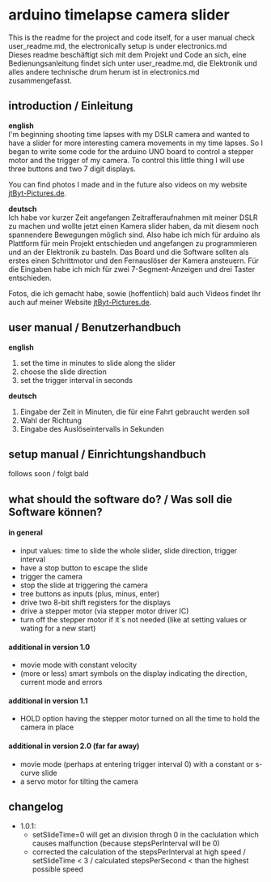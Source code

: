# arduino timelapse camera slider
This is the readme for the project and code itself, for a user manual check user_readme.md, the electronically setup is under electronics.md  
Dieses readme beschäftigt sich mit dem Projekt und Code an sich, eine Bedienungsanleitung findet sich unter user_readme.md, die Elektronik und alles andere technische drum herum ist in electronics.md zusammengefasst.

## introduction / Einleitung
**english**  
I'm beginning shooting time lapses with my DSLR camera and wanted to have a slider for more interesting camera movements in my time lapses. So I began to write some code for the arduino UNO board to control a stepper motor and the trigger of my camera.
To control this little thing I will use three buttons and two 7 digit displays.

You can find photos I made and in the future also videos on my website [jtByt-Pictures.de](http://jtByt-Pictures.de "my website").

**deutsch**  
Ich habe vor kurzer Zeit angefangen Zeitrafferaufnahmen mit meiner DSLR zu machen und wollte jetzt einen Kamera slider haben, da mit diesem noch spannendere Bewegungen möglich sind.
Also habe ich mich für arduino als Plattform für mein Projekt entschieden und angefangen zu programmieren und an der Elektronik zu basteln.
Das Board und die Software sollten als erstes einen Schrittmotor und den Fernauslöser der Kamera ansteuern. Für die Eingaben habe ich mich für zwei 7-Segment-Anzeigen und drei Taster entschieden.

Fotos, die ich gemacht habe, sowie (hoffentlich) bald auch Videos findet Ihr auch auf meiner Website [jtByt-Pictures.de](http://jtByt-Pictures.de "my website").

## user manual / Benutzerhandbuch  
**english**  

1. set the time in minutes to slide along the slider
2. choose the slide direction
3. set the trigger interval in seconds
   
**deutsch**  

1. Eingabe der Zeit in Minuten, die für eine Fahrt gebraucht werden soll  
2. Wahl der Richtung  
3. Eingabe des Auslöseintervalls in Sekunden  

## setup manual / Einrichtungshandbuch
follows soon / folgt bald


## what should the software do? / Was soll die Software können?
#### in general
* input values: time to slide the whole slider, slide direction, trigger interval
* have a stop button to escape the slide
* trigger the camera
* stop the slide at triggering the camera
* tree buttons as inputs (plus, minus, enter)
* drive two 8-bit shift registers for the displays
* drive a stepper motor (via stepper motor driver IC)
* turn off the stepper motor if it´s not needed (like at setting values or wating for a new start)


#### additional in version 1.0
* movie mode with constant velocity
* (more or less) smart symbols on the display indicating the direction, current mode and errors

#### additional in version 1.1
* HOLD option having the stepper motor turned on all the time to hold the camera in place

#### additional in version 2.0 (far far away)
* movie mode (perhaps at entering trigger interval 0) with a constant or s-curve slide
* a servo motor for tilting the camera


## changelog
* 1.0.1:
	* setSlideTime=0 will get an division throgh 0 in the caclulation which causes malfunction (because stepsPerInterval will be 0)
	* corrected the calculation of the stepsPerInterval at high speed / setSlideTime < 3 / calculated stepsPerSecond < than the highest possible speed